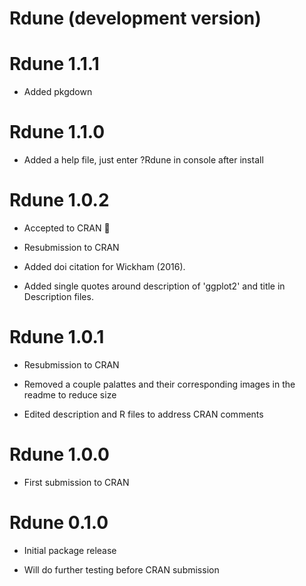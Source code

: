 # Rdune (development version)

# Rdune 1.1.1

* Added pkgdown

# Rdune 1.1.0

* Added a help file, just enter ?Rdune in console after install

# Rdune 1.0.2

* Accepted to CRAN 🎉

* Resubmission to CRAN

* Added doi citation for Wickham (2016).

* Added single quotes around description of 'ggplot2' and title in Description files.


# Rdune 1.0.1

* Resubmission to CRAN

* Removed a couple palattes and their corresponding images in the readme to reduce size

* Edited description and R files to address CRAN comments

# Rdune 1.0.0

* First submission to CRAN

# Rdune 0.1.0

* Initial package release

* Will do further testing before CRAN submission

